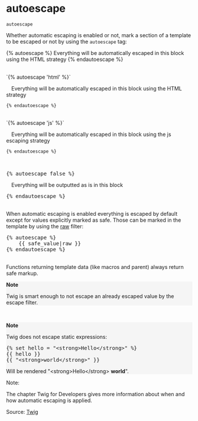 # autoescape

`autoescape` 

Whether automatic escaping is enabled or not, mark a section of a template to be
escaped or not by using the `autoescape` tag:


{% autoescape %}
Everything will be automatically escaped in this block using the HTML strategy
{% endautoescape %}</pre>

<br>
`{% autoescape 'html' %}`

&emsp;Everything will be automatically escaped in this block using the HTML strategy
```twig
{% endautoescape %}
```
<br>
`{% autoescape 'js' %}`

&emsp;Everything will be automatically escaped in this block using the js escaping strategy

```twig
{% endautoescape %}
```

<br>
<pre style="width: auto">{% autoescape false %}</pre>

&emsp;Everything will be outputted as is in this block

<pre style="width: auto">{% endautoescape %}</pre>

<br>
When automatic escaping is
enabled everything is escaped by default except for values explicitly marked as safe. Those can be marked in the
template by using the <u>raw</u> filter:

<pre style="width: auto">{% autoescape %}
    {{ safe_value|raw }}
{% endautoescape %}</pre>

<br>
Functions returning template data (like macros and parent)
always return safe markup.

<div style="background-color: #f5f5f5;">
<p><strong>Note</strong></p>

<p>Twig is smart enough to not escape an already escaped value by the escape filter.</p>
</div>
<br>
<div style="background-color: #f5f5f5;">
<p><strong>Note</strong></p>

<p>Twig does not escape static expressions:</p>


<pre style="width: auto">{% set hello = "&lt;strong&gt;Hello&lt;/strong&gt;" %}
{{ hello }}
{{ "&lt;strong&gt;world&lt;/strong&gt;" }} </pre>


Will be rendered "&lt;strong&gt;Hello&lt;/strong&gt; <strong>world</strong>".
</div>

Note:

The chapter Twig for Developers gives more information about when and how automatic escaping is applied.


Source: [Twig](https://twig.symfony.com/autoescape)
